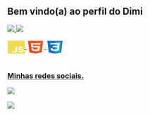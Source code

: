 ## Bem vindo(a) ao perfil do Dimi

 <div>
   <a href="https://github.com/devdiminoir">
   <img  height="180em" src="https://github-readme-stats.vercel.app/api?username=devdiminoir&show_icons=true&theme=gruvbox&include_all_commits=true&count_private=true"/>
   <img  height="180em" src="https://github-readme-stats.vercel.app/api/top-langs/?username=devdiminoir&layout=compact&langs_count=6&theme=gruvbox" />
   </div>
    
<div style="display: inline_block"><br>
  <img align="center" alt="Js" height="30" width="40" src="https://raw.githubusercontent.com/devicons/devicon/master/icons/javascript/javascript-plain.svg">
  <img align="center" alt="HTML" height="30" width="40" src="https://raw.githubusercontent.com/devicons/devicon/master/icons/html5/html5-original.svg">
  <img align="center" alt="CSS" height="30" width="40" src="https://raw.githubusercontent.com/devicons/devicon/master/icons/css3/css3-original.svg">
</div>
<br>

### Minhas redes sociais.
 
<div>
  
  <a href="https://instagram.com/_diminoir_" target="_blank"><img src="https://img.shields.io/badge/-Instagram-%23E4405F?style=for-the-badge&logo=instagram&logoColor=white" target="_blank"></a>


  <a href="https://www.linkedin.com/in/diemersonaugustolorena" target="_blank"><img src="https://img.shields.io/badge/-LinkedIn-%230077B5?style=for-the-badge&logo=linkedin&logoColor=white" target="_blank"></a> 
 

</div>
<div>
 
</div>






